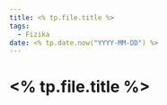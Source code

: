 ```yaml
---
title: <% tp.file.title %>
tags:
  - Fizika
date: <% tp.date.now("YYYY-MM-DD") %>
---
```


# <% tp.file.title %>

